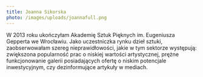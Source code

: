 ```yaml
---
title: Joanna Sikorska
photo: /images/uploads/joannafull.png
---
```

W 2013 roku ukończyłam Akademię Sztuk Pięknych im. Eugeniusza Gepperta we Wrocławiu. Jako uczestniczka rynku dzieł sztuki, zaobserwowałam szereg nieprawidłowości, jakie w tym sektorze występują: zwiększona popularność prac o niskiej wartości artystycznej, prężne funkcjonowanie galerii posiadających ofertę o niskim potencjale inwestycyjnym, czy dezinformujące artykuły w mediach.